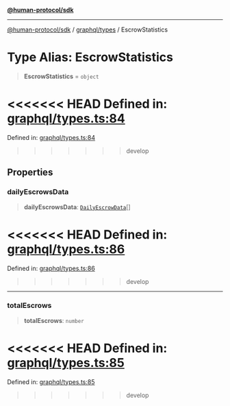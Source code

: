[**@human-protocol/sdk**](../../../README.md)

***

[@human-protocol/sdk](../../../modules.md) / [graphql/types](../README.md) / EscrowStatistics

# Type Alias: EscrowStatistics

> **EscrowStatistics** = `object`

<<<<<<< HEAD
Defined in: [graphql/types.ts:84](https://github.com/humanprotocol/human-protocol/blob/daa33ac30e8a8fd3dd7bbd077ced2e0ab16f7bab/packages/sdk/typescript/human-protocol-sdk/src/graphql/types.ts#L84)
=======
Defined in: [graphql/types.ts:84](https://github.com/humanprotocol/human-protocol/blob/8c6afbe01e352b593635124b575731df11c509c7/packages/sdk/typescript/human-protocol-sdk/src/graphql/types.ts#L84)
>>>>>>> develop

## Properties

### dailyEscrowsData

> **dailyEscrowsData**: [`DailyEscrowData`](DailyEscrowData.md)[]

<<<<<<< HEAD
Defined in: [graphql/types.ts:86](https://github.com/humanprotocol/human-protocol/blob/daa33ac30e8a8fd3dd7bbd077ced2e0ab16f7bab/packages/sdk/typescript/human-protocol-sdk/src/graphql/types.ts#L86)
=======
Defined in: [graphql/types.ts:86](https://github.com/humanprotocol/human-protocol/blob/8c6afbe01e352b593635124b575731df11c509c7/packages/sdk/typescript/human-protocol-sdk/src/graphql/types.ts#L86)
>>>>>>> develop

***

### totalEscrows

> **totalEscrows**: `number`

<<<<<<< HEAD
Defined in: [graphql/types.ts:85](https://github.com/humanprotocol/human-protocol/blob/daa33ac30e8a8fd3dd7bbd077ced2e0ab16f7bab/packages/sdk/typescript/human-protocol-sdk/src/graphql/types.ts#L85)
=======
Defined in: [graphql/types.ts:85](https://github.com/humanprotocol/human-protocol/blob/8c6afbe01e352b593635124b575731df11c509c7/packages/sdk/typescript/human-protocol-sdk/src/graphql/types.ts#L85)
>>>>>>> develop
